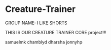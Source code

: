 Creature-Trainer
================

GROUP NAME: I LIKE SHORTS

THIS IS OUR CREATURE TRAINER CORE project!!!

samuelmk
chamblyd
dharsha
jonnyhp
